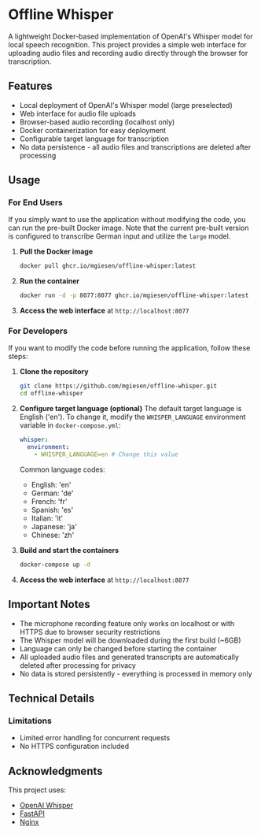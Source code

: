 # Offline Whisper

A lightweight Docker-based implementation of OpenAI's Whisper model for local speech recognition. This project provides a simple web interface for uploading audio files and recording audio directly through the browser for transcription.

## Features

- Local deployment of OpenAI's Whisper model (large preselected)
- Web interface for audio file uploads
- Browser-based audio recording (localhost only)
- Docker containerization for easy deployment
- Configurable target language for transcription
- No data persistence - all audio files and transcriptions are deleted after processing

## Usage

### For End Users

If you simply want to use the application without modifying the code, you can run the pre-built Docker image. Note that the current pre-built version is configured to transcribe German input and utilize the `large` model.

1. **Pull the Docker image**

   ```bash
   docker pull ghcr.io/mgiesen/offline-whisper:latest
   ```

2. **Run the container**

   ```bash
   docker run -d -p 8077:8077 ghcr.io/mgiesen/offline-whisper:latest
   ```

3. **Access the web interface** at `http://localhost:8077`

### For Developers

If you want to modify the code before running the application, follow these steps:

1. **Clone the repository**

   ```bash
   git clone https://github.com/mgiesen/offline-whisper.git
   cd offline-whisper
   ```

2. **Configure target language (optional)**
   The default target language is English ('en'). To change it, modify the `WHISPER_LANGUAGE` environment variable in `docker-compose.yml`:

   ```yaml
   whisper:
     environment:
       - WHISPER_LANGUAGE=en # Change this value
   ```

   Common language codes:

   - English: 'en'
   - German: 'de'
   - French: 'fr'
   - Spanish: 'es'
   - Italian: 'it'
   - Japanese: 'ja'
   - Chinese: 'zh'

3. **Build and start the containers**

   ```bash
   docker-compose up -d
   ```

4. **Access the web interface** at `http://localhost:8077`

## Important Notes

- The microphone recording feature only works on localhost or with HTTPS due to browser security restrictions
- The Whisper model will be downloaded during the first build (\~6GB)
- Language can only be changed before starting the container
- All uploaded audio files and generated transcripts are automatically deleted after processing for privacy
- No data is stored persistently - everything is processed in memory only

## Technical Details

### Limitations

- Limited error handling for concurrent requests
- No HTTPS configuration included

## Acknowledgments

This project uses:

- [OpenAI Whisper](https://github.com/openai/whisper)
- [FastAPI](https://fastapi.tiangolo.com/)
- [Nginx](https://nginx.org/)
